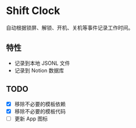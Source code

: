 # Shift Clock

自动根据锁屏、解锁、开机、关机等事件记录工作时间。

## 特性

- 记录到本地 JSONL 文件
- 记录到 Notion 数据库

## TODO

- [x] 移除不必要的模板依赖
- [x] 移除不必要的模板代码
- [ ] 更新 App 图标
